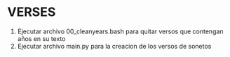 # VERSES


1. Ejecutar archivo 00_cleanyears.bash para quitar versos que contengan años en su texto
2. Ejecutar archivo main.py para la creacion de los versos de sonetos

